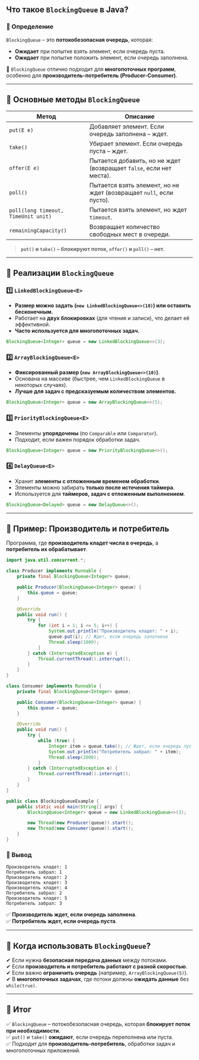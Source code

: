 ## **Что такое `BlockingQueue` в Java?**

### **📌 Определение**

`BlockingQueue` – это **потокобезопасная очередь**, которая:

- **Ожидает** при попытке взять элемент, если очередь пуста.
- **Ожидает** при попытке положить элемент, если очередь заполнена.

🚀 `BlockingQueue` отлично подходит для **многопоточных программ**, особенно для **производитель-потребитель (Producer-Consumer)**.

---

## **🔹 Основные методы `BlockingQueue`**

|Метод|Описание|
|---|---|
|`put(E e)`|Добавляет элемент. Если очередь заполнена – ждет.|
|`take()`|Убирает элемент. Если очередь пуста – ждет.|
|`offer(E e)`|Пытается добавить, но не ждет (возвращает `false`, если нет места).|
|`poll()`|Пытается взять элемент, но не ждет (возвращает `null`, если пусто).|
|`poll(long timeout, TimeUnit unit)`|Пытается взять элемент, но ждет `timeout`.|
|`remainingCapacity()`|Возвращает количество свободных мест в очереди.|

> **`put()` и `take()` – блокируют поток, `offer()` и `poll()` – нет.**

---

## **🔹 Реализации `BlockingQueue`**

### 1️⃣ **`LinkedBlockingQueue<E>`**

- **Размер можно задать (`new LinkedBlockingQueue<>(10)`) или оставить бесконечным.**
- Работает на **двух блокировках** (для чтения и записи), что делает её эффективной.
- **Часто используется для многопоточных задач.**

```java
BlockingQueue<Integer> queue = new LinkedBlockingQueue<>(3);
```

### 2️⃣ **`ArrayBlockingQueue<E>`**

- **Фиксированный размер (`new ArrayBlockingQueue<>(10)`)**.
- Основана на массиве (быстрее, чем `LinkedBlockingQueue` в некоторых случаях).
- **Лучше для задач с предсказуемым количеством элементов.**

```java
BlockingQueue<Integer> queue = new ArrayBlockingQueue<>(5);
```

### 3️⃣ **`PriorityBlockingQueue<E>`**

- Элементы **упорядочены** (по `Comparable` или `Comparator`).
- Подходит, если важен порядок обработки задач.

```java
BlockingQueue<Integer> queue = new PriorityBlockingQueue<>();
```

### 4️⃣ **`DelayQueue<E>`**

- Хранит **элементы с отложенным временем обработки**.
- Элементы можно забирать **только после истечения таймера**.
- Используется для **таймеров, задач с отложенным выполнением**.

```java
BlockingQueue<Delayed> queue = new DelayQueue<>();
```

---

## **🔹 Пример: Производитель и потребитель**

Программа, где **производитель кладет числа в очередь**, а **потребитель их обрабатывает**.

```java
import java.util.concurrent.*;

class Producer implements Runnable {
    private final BlockingQueue<Integer> queue;

    public Producer(BlockingQueue<Integer> queue) {
        this.queue = queue;
    }

    @Override
    public void run() {
        try {
            for (int i = 1; i <= 5; i++) {
                System.out.println("Производитель кладет: " + i);
                queue.put(i); // Ждет, если очередь заполнена
                Thread.sleep(1000);
            }
        } catch (InterruptedException e) {
            Thread.currentThread().interrupt();
        }
    }
}

class Consumer implements Runnable {
    private final BlockingQueue<Integer> queue;

    public Consumer(BlockingQueue<Integer> queue) {
        this.queue = queue;
    }

    @Override
    public void run() {
        try {
            while (true) {
                Integer item = queue.take(); // Ждет, если очередь пуста
                System.out.println("Потребитель забрал: " + item);
                Thread.sleep(2000);
            }
        } catch (InterruptedException e) {
            Thread.currentThread().interrupt();
        }
    }
}

public class BlockingQueueExample {
    public static void main(String[] args) {
        BlockingQueue<Integer> queue = new LinkedBlockingQueue<>(3);

        new Thread(new Producer(queue)).start();
        new Thread(new Consumer(queue)).start();
    }
}
```

### **📌 Вывод**

```
Производитель кладет: 1
Потребитель забрал: 1
Производитель кладет: 2
Производитель кладет: 3
Производитель кладет: 4
Потребитель забрал: 2
Производитель кладет: 5
Потребитель забрал: 3
```

✅ **Производитель ждет, если очередь заполнена**.  
✅ **Потребитель ждет, если очередь пуста**.

---

## **🔹 Когда использовать `BlockingQueue`?**

✔ Если нужна **безопасная передача данных** между потоками.  
✔ Если **производитель и потребитель работают с разной скоростью**.  
✔ Если важно **ограничить очередь** (например, `ArrayBlockingQueue(5)`).  
✔ В **многопоточных задачах**, где потоки должны **ожидать данные** без `while(true)`.

---

## **🔹 Итог**

✅ `BlockingQueue` – потокобезопасная очередь, которая **блокирует поток при необходимости**.  
✅ `put()` и `take()` **ожидают**, если очередь переполнена или пуста.  
✅ Подходит для **производитель-потребитель**, обработки задач и многопоточных приложений.